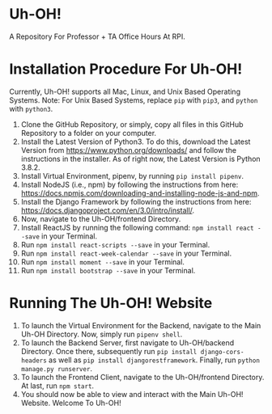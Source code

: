 # Uh-OH!
A Repository For Professor + TA Office Hours At RPI.

# Installation Procedure For Uh-OH!
Currently, Uh-OH! supports all Mac, Linux, and Unix Based Operating Systems.
Note: For Unix Based Systems, replace `pip` with `pip3`, and `python` with `python3`.
1. Clone the GitHub Repository, or simply, copy all files in this GitHub Repository to a folder on your computer.
2. Install the Latest Version of Python3. To do this, download the Latest Version from https://www.python.org/downloads/ and follow the instructions in the installer. As of right now, the Latest Version is Python 3.8.2.
3. Install Virtual Environment, pipenv, by running `pip install pipenv`. 
4. Install NodeJS (i.e., npm) by following the instructions from here: https://docs.npmjs.com/downloading-and-installing-node-js-and-npm. 
5. Install the Django Framework by following the instructions from here: https://docs.djangoproject.com/en/3.0/intro/install/.
6. Now, navigate to the Uh-OH/frontend Directory. 
6. Install ReactJS by running the following command: `npm install react --save` in your Terminal. 
6. Run `npm install react-scripts --save` in your Terminal.
7. Run `npm install react-week-calendar --save` in your Terminal.
8. Run `npm install moment --save` in your Terminal.
9. Run `npm install bootstrap --save` in your Terminal.

# Running The Uh-OH! Website
1. To launch the Virtual Environment for the Backend, navigate to the Main Uh-OH Directory. Now, simply run `pipenv shell`. 
2. To launch the Backend Server, first navigate to Uh-OH/backend Directory. Once there, subsequently run `pip install django-cors-headers` as well as `pip install djangorestframework`. Finally, run `python manage.py runserver`.
3. To launch the Frontend Client, navigate to the Uh-OH/frontend Directory. At last, run `npm start`.
4. You should now be able to view and interact with the Main Uh-OH! Website. Welcome To Uh-OH! 


